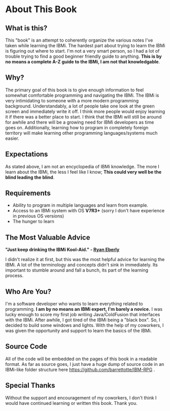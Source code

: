 # About This Book


## What is this?
This "book" is an attempt to coherently organize the various notes I've taken while learning the IBMi. The hardest part about trying to learn the IBMi is
figuring out where to start. I'm not a very smart person, so I had a lot of trouble trying to find a good beginner friendly guide to anything.
**This is by no means a complete A-Z guide to the IBMi, I am not that knowledgable**.


## Why?
The primary goal of this book is to give enough information to feel somewhat comfortable programming and navigating the IBMi.
The IBMi is very intimidating to someone with a more modern programming background. Understandably, a lot of people take one look at the green screen
and immediately write it off. I think more people would enjoy learning it if there was a better place to start. I think that the IBMi will still be around for awhile and there will be a growing need for IBMi developers as time goes on. 
Additionally, learning how to program in completely foreign territory will make learning other programming languages/systems much easier.


## Expectations
As stated above, I am not an encyclopedia of IBMi knowledge. The more I learn about the IBMi, the less I feel like I know; **This could very well be the blind leading the blind**. 


## Requirements
* Ability to program in multiple languages and learn from example.
* Access to an IBMi system with OS **V7R3+** (sorry I don't have experience in previous OS versions)
* The hunger to learn


## The Most Valuable Advice
**"Just keep drinking the IBMi Kool-Aid." - [Ryan Eberly](https://github.com/ryaneberly)**

I didn't realize it at first, but this was the most helpful advice for learning the IBMi.
A lot of the terminology and concepts didn't sink in immediately. 
Its important to stumble around and fall a bunch, its part of the learning process.


## Who Are You?
I'm a software developer who wants to learn everything related to programming.
**I am by no means an IBMi expert, I'm barely a novice.**
I was lucky enough to score my first job writing Java/ColdFusion that interfaces with the IBMi.
After awhile, I got tired of the IBMi being a "black box". So, I decided to build some windows and lights.
With the help of my coworkers, I was given the opportunity and support to learn the basics of the IBMi.


## Source Code
All of the code will be embedded on the pages of this book in a readable format. As far as source goes, 
I just have a huge dump of source code in an IBMi-like folder structure here https://github.com/barrettotte/IBM-RPG .


## Special Thanks
Without the support and encouragement of my coworkers, I don't think I would have continued learning or written this book. Thank you.

